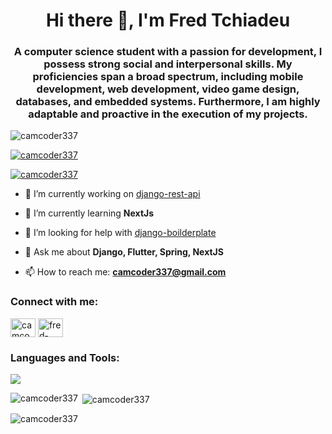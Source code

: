<h1 align="center">Hi there 👋, I'm Fred Tchiadeu</h1>
<h3 align="center">A computer science student with a passion for development, I possess strong social and interpersonal skills. My proficiencies span a broad spectrum, including mobile development, web development, video game design, databases, and embedded systems. Furthermore, I am highly adaptable and proactive in the execution of my projects.</h3>

<p align="left"> <img src="https://komarev.com/ghpvc/?username=camcoder337&label=Profile%20views&color=0e75b6&style=flat" alt="camcoder337" /> </p>

<p align="left"> <a href="https://github.com/ryo-ma/github-profile-trophy"><img src="https://github-profile-trophy.vercel.app/?username=camcoder337" alt="camcoder337" /></a> </p>

<p align="left"> <a href="https://twitter.com/camcoder337" target="blank"><img src="https://img.shields.io/twitter/follow/camcoder337?logo=twitter&style=for-the-badge" alt="camcoder337" /></a> </p>

- 🔭 I’m currently working on [django-rest-api](https://github.com/CamCoder337/django-rest-api)

- 🌱 I’m currently learning **NextJs**

- 🤔 I’m looking for help with [django-boilderplate](https://github.com/CamCoder337/django-boilerplate/)

- 💬 Ask me about **Django, Flutter, Spring, NextJS**

- 📫 How to reach me: **camcoder337@gmail.com**

<h3 align="left">Connect with me:</h3>
<p align="left">
<a href="https://twitter.com/camcoder337" target="blank"><img align="center" src="https://raw.githubusercontent.com/rahuldkjain/github-profile-readme-generator/master/src/images/icons/Social/twitter.svg" alt="camcoder337" height="30" width="40" /></a>
<a href="https://www.linkedin.com/in/fred-tchiadeu-67a97a24b/" target="blank"><img align="center" src="https://raw.githubusercontent.com/rahuldkjain/github-profile-readme-generator/master/src/images/icons/Social/linked-in-alt.svg" alt="fred-tchiadeu-67a97a24b" height="30" width="40" /></a>
</p>
<h3 align="left">Languages and Tools:</h3>
<p align="left">
  <a href="https://skillicons.dev">
    <img src="https://skillicons.dev/icons?i=python,java,dart,c,cs,html,css,ts,nextjs,tailwind,django,spring,flutter,docker,figma,firebase,supabase,postgres,laravel,git,postman,linux,vercel,unreal,unity,arduino,webstorm,idea,rider,androidstudio,visualstudio" />
  </a>
</p>
<p><img align="left" src="https://github-readme-stats.vercel.app/api/top-langs?username=camcoder337&show_icons=true&locale=en&layout=compact&theme=tokyonight" alt="camcoder337" /></p>

<p>&nbsp;<img align="center" src="https://github-readme-stats.vercel.app/api?username=camcoder337&show_icons=true&locale=en&theme=tokyonight" alt="camcoder337" /></p>

<p><img align="center" src="https://github-readme-streak-stats.herokuapp.com/?user=camcoder337&theme=tokyonight" alt="camcoder337" /></p>
